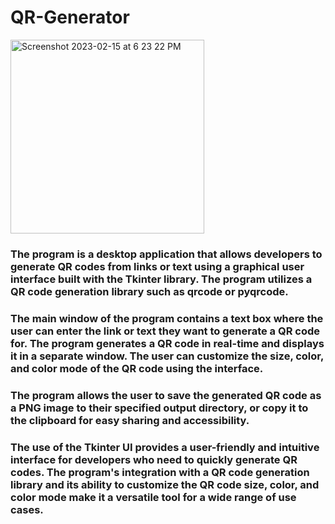 # QR-Generator

<img width="310" align="center" alt="Screenshot 2023-02-15 at 6 23 22 PM" src="https://user-images.githubusercontent.com/79900070/219129668-f8f9b260-25fa-4e70-a862-93b8ca799076.png">


### The program is a desktop application that allows developers to generate QR codes from links or text using a graphical user interface built with the Tkinter library. The program utilizes a QR code generation library such as qrcode or pyqrcode.

### The main window of the program contains a text box where the user can enter the link or text they want to generate a QR code for. The program generates a QR code in real-time and displays it in a separate window. The user can customize the size, color, and color mode of the QR code using the interface.

### The program allows the user to save the generated QR code as a PNG image to their specified output directory, or copy it to the clipboard for easy sharing and accessibility.

### The use of the Tkinter UI provides a user-friendly and intuitive interface for developers who need to quickly generate QR codes. The program's integration with a QR code generation library and its ability to customize the QR code size, color, and color mode make it a versatile tool for a wide range of use cases.
